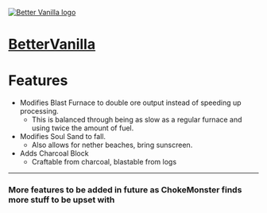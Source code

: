 [![Better Vanilla logo](https://imgur.com/CyIbxiC.png)](https://www.curseforge.com/minecraft/mc-mods/chokemonsters-bettervanilla)
# [BetterVanilla](https://www.curseforge.com/minecraft/mc-mods/chokemonsters-bettervanilla) 

# Features
* Modifies Blast Furnace to double ore output instead of speeding up processing.
    * This is balanced through being as slow as a regular furnace and using twice the amount of fuel.
* Modifies Soul Sand to fall.
    * Also allows for nether beaches, bring sunscreen.
* Adds Charcoal Block
    * Craftable from charcoal, blastable from logs
---
### More features to be added in future as ChokeMonster finds more stuff to be upset with
